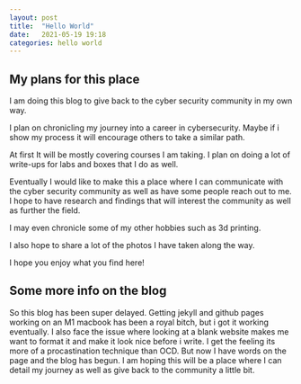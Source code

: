 ```yaml
---
layout: post
title:  "Hello World"
date:   2021-05-19 19:18
categories: hello world
---
```


## My plans for this place

I am doing this blog to give back to the cyber security community in my own way.

I plan on chronicling my journey into a career in cybersecurity. Maybe if i show my process it will encourage others to take a similar path.

At first It will be mostly covering courses I am taking. I plan on doing a lot of write-ups for labs and boxes that I do as well.

Eventually I would like to make this a place where I can communicate with the cyber security community as well as have some people reach out to me. I hope to have research and findings that will interest the community as well as further the field.

I may even chronicle some of my other hobbies such as 3d printing.

I also hope to share a lot of the photos I have taken along the way.

I hope you enjoy what you find here!

## Some more info on the blog
So this blog has been super delayed. Getting jekyll and github pages working on an M1 macbook has been a royal bitch, but i got it working eventually. I also face the issue where looking at a blank website makes me want to format it and make it look nice before i write. I get the feeling its more of a procastination technique than OCD. But now I have words on the page and the blog has begun. I am hoping this will be a place where I can detail my journey as well as give back to the community a little bit.
